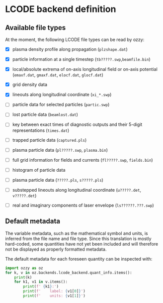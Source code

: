 # LCODE backend definition

## Available file types

At the moment, the following LCODE file types can be read by ozzy:

- [x] plasma density profile along propagation (`plzshape.dat`)
- [x] particle information at a single timestep (`tb?????.swp`,`beamfile.bin`)
- [x] local/absolute extrema of on-axis longitudinal field or on-axis potential (`emaxf.dat`, `gmaxf.dat`, `elocf.dat`, `glocf.dat`)
- [x] grid density data
- [x] lineouts along longitudinal coordinate (`xi_*.swp`)
- [ ] particle data for selected particles (`partic.swp`) 
- [ ] lost particle data (`beamlost.dat`)
- [ ] key between exact times of diagnostic outputs and their 5-digit representations (`times.dat`)
- [ ] trapped particle data (`captured.pls`)
- [ ] plasma particle data (`pl?????.swp`, `plasma.bin`)
- [ ] full grid information for fields and currents (`fl?????.swp`, `fields.bin`)

- [ ] histogram of particle data
- [ ] plasma particle data (`?????.pls`, `s?????.pls`)
- [ ] substepped lineouts along longitudinal coordinate (`u?????.det`, `v?????.det`)
- [ ] real and imaginary components of laser envelope (`ls??????.???.swp`)

## Default metadata

The variable metadata, such as the mathematical symbol and units, is inferred from the file name and file type. Since this translation is mostly hard-coded, some quantities have not yet been included and will therefore not be displayed as properly formatted metadata.

The default metadata for each foreseen quantity can be inspected with:
```python
import ozzy as oz
for k, v in oz.backends.lcode_backend.quant_info.items():
    print(k)
    for k1, v1 in v.items():
        print(f' {k1}:')
        print(f'    label: {v1[0]}')
        print(f'    units: {v1[1]}')
```


